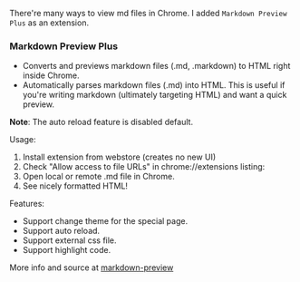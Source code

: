 There're many ways to view md files in Chrome. I added `Markdown Preview Plus` as an extension.

### Markdown Preview Plus

- Converts and previews markdown files (.md, .markdown) to HTML right inside Chrome.
- Automatically parses markdown files (.md) into HTML. This is useful if you're writing markdown (ultimately targeting HTML) and want a quick preview.

__Note__: The auto reload feature is disabled default.

Usage:

1. Install extension from webstore (creates no new UI)
2. Check "Allow access to file URLs" in chrome://extensions listing:
3. Open local or remote .md file in Chrome.
4. See nicely formatted HTML!

Features:

* Support change theme for the special page.
* Support auto reload.
* Support external css file.
* Support highlight code.

More info and source at [markdown-preview](https://github.com/volca/markdown-preview)
